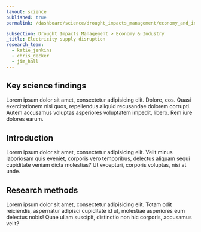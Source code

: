 ```yaml
---
layout: science
published: true
permalink: /dashboard/science/drought_impacts_management/economy_and_industry/esd/

subsection: Drought Impacts Management > Economy & Industry
_title: Electricity supply disruption
research_team:
  - katie_jenkins
  - chris_decker
  - jim_hall
---
```


## Key science findings

Lorem ipsum dolor sit amet, consectetur adipisicing elit. Dolore, eos. Quasi exercitationem nisi quos, repellendus aliquid recusandae dolorem corrupti. Autem accusamus voluptas asperiores voluptatem impedit, libero. Rem iure dolores earum.

## Introduction

Lorem ipsum dolor sit amet, consectetur adipisicing elit. Velit minus laboriosam quis eveniet, corporis vero temporibus, delectus aliquam sequi cupiditate veniam dicta molestias? Ut excepturi, corporis voluptas, nisi at unde.

## Research methods

Lorem ipsum dolor sit amet, consectetur adipisicing elit. Totam odit reiciendis, aspernatur adipisci cupiditate id ut, molestiae asperiores eum delectus nobis! Quae ullam suscipit, distinctio non hic corporis, accusamus velit?